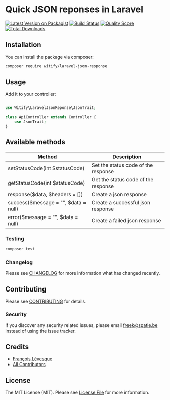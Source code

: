# Quick JSON reponses in Laravel 

[![Latest Version on Packagist](https://img.shields.io/packagist/v/Witify/laravel-json-response.svg?style=flat-square)](https://packagist.org/packages/spatie/laravel-json-response)
[![Build Status](https://img.shields.io/travis/Witify/laravel-json-response/master.svg?style=flat-square)](https://travis-ci.org/spatie/laravel-json-response)
[![Quality Score](https://img.shields.io/scrutinizer/g/Witify/laravel-json-response.svg?style=flat-square)](https://scrutinizer-ci.com/g/spatie/laravel-json-response)
[![Total Downloads](https://img.shields.io/packagist/dt/Witify/laravel-json-response.svg?style=flat-square)](https://packagist.org/packages/spatie/laravel-json-response)

## Installation

You can install the package via composer:

```bash
composer require witify/laravel-json-response
```

## Usage

Add it to your controller:
``` php

use Witify\LaravelJsonReponse\JsonTrait;

class ApiController extends Controller {
    use JsonTrait;
}
```

## Available methods

| Method | Description |
| --- | --- |
| setStatusCode(int $statusCode) | Set the status code of the response |
| getStatusCode(int $statusCode) | Get the status code of the response |
| response($data, $headers = []) | Create a json response |
| success($message = "", $data = null) | Create a successful json response |
| error($message = "", $data = null) | Create a failed json response  |

### Testing

``` bash
composer test
```

### Changelog

Please see [CHANGELOG](CHANGELOG.md) for more information what has changed recently.

## Contributing

Please see [CONTRIBUTING](CONTRIBUTING.md) for details.

### Security

If you discover any security related issues, please email freek@spatie.be instead of using the issue tracker.

## Credits

- [François Lévesque](https://github.com/francoislevesque)
- [All Contributors](../../contributors)

## License

The MIT License (MIT). Please see [License File](LICENSE.md) for more information.
